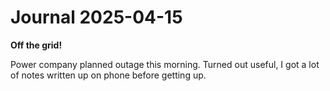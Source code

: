 # Journal 2025-04-15

**Off the grid!**

Power company planned outage this morning. Turned out useful, I got a lot of notes written up on phone before getting up. 
